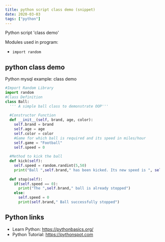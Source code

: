 ```yaml
---
title: python script class demo (snippet)
date: 2020-03-03
tags: ["python"]
---
```

Python script 'class demo'


Modules used in program: 
* `import random `

## python class demo

Python mysql example: class demo

```python
#Import Random Library 
import random 
#Class Definition 
class Ball: 
  ''' A simple ball class to demonstrate OOP''' 
 
  #Constructor Function 
  def __init__(self, brand, age, color): 
    self.brand = brand 
    self.age = age 
    self.color = color 
    #Game for which ball is required and its speed in miles/hour 
    self.game = "Football" 
    self.speed = 0 
 
  #Method to kick the ball 
  def kick(self): 
    self.speed = random.randint(5,50) 
    print("Ball ",self.brand," has been kicked. Its new speed is ", self.speed, " miles/hour") 
 
  def stop(self): 
    if(self.speed == 0): 
      print("The ",self.brand," ball is already stopped") 
    else: 
      self.speed = 0 
      print(self.brand," Ball successfully stopped")

```

## Python links

- Learn Python: https://pythonbasics.org/
- Python Tutorial: https://pythonspot.com
